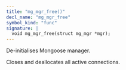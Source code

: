```yaml
---
title: "mg_mgr_free()"
decl_name: "mg_mgr_free"
symbol_kind: "func"
signature: |
  void mg_mgr_free(struct mg_mgr *mgr);
---
```


De-initialises Mongoose manager.

Closes and deallocates all active connections. 

